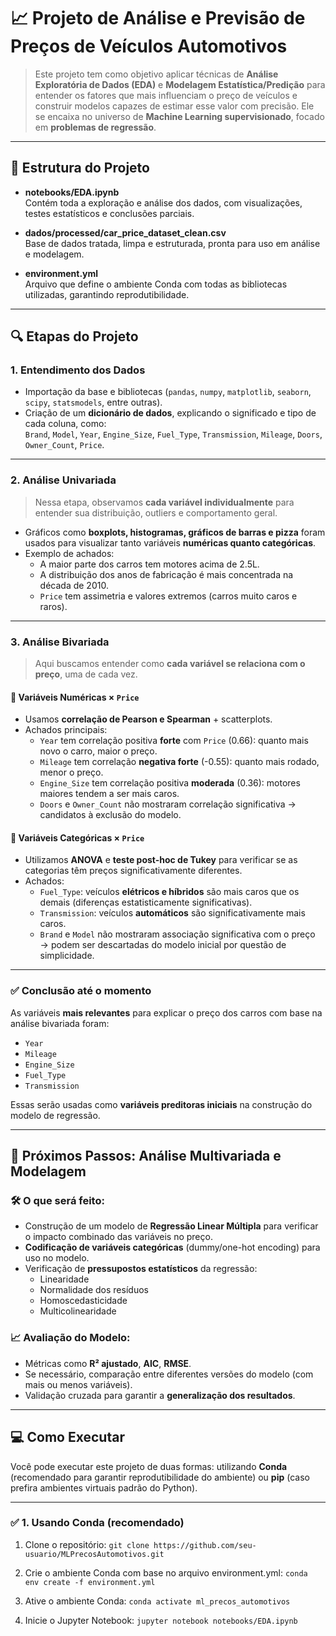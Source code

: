 # 📈 Projeto de Análise e Previsão de Preços de Veículos Automotivos

> Este projeto tem como objetivo aplicar técnicas de **Análise Exploratória de Dados (EDA)** e **Modelagem Estatística/Predição** para entender os fatores que mais influenciam o preço de veículos e construir modelos capazes de estimar esse valor com precisão. Ele se encaixa no universo de **Machine Learning supervisionado**, focado em **problemas de regressão**.

---

## 📁 Estrutura do Projeto

- **notebooks/EDA.ipynb**  
  Contém toda a exploração e análise dos dados, com visualizações, testes estatísticos e conclusões parciais.
  
- **dados/processed/car_price_dataset_clean.csv**  
  Base de dados tratada, limpa e estruturada, pronta para uso em análise e modelagem.

- **environment.yml**  
  Arquivo que define o ambiente Conda com todas as bibliotecas utilizadas, garantindo reprodutibilidade.

---

## 🔍 Etapas do Projeto

### 1. **Entendimento dos Dados**
- Importação da base e bibliotecas (`pandas`, `numpy`, `matplotlib`, `seaborn`, `scipy`, `statsmodels`, entre outras).
- Criação de um **dicionário de dados**, explicando o significado e tipo de cada coluna, como:  
  `Brand`, `Model`, `Year`, `Engine_Size`, `Fuel_Type`, `Transmission`, `Mileage`, `Doors`, `Owner_Count`, `Price`.

---

### 2. **Análise Univariada**
> Nessa etapa, observamos **cada variável individualmente** para entender sua distribuição, outliers e comportamento geral.

- Gráficos como **boxplots, histogramas, gráficos de barras e pizza** foram usados para visualizar tanto variáveis **numéricas quanto categóricas**.
- Exemplo de achados:
  - A maior parte dos carros tem motores acima de 2.5L.
  - A distribuição dos anos de fabricação é mais concentrada na década de 2010.
  - `Price` tem assimetria e valores extremos (carros muito caros e raros).

---

### 3. **Análise Bivariada**
> Aqui buscamos entender como **cada variável se relaciona com o preço**, uma de cada vez.

#### 🧮 Variáveis Numéricas × `Price`
- Usamos **correlação de Pearson e Spearman** + scatterplots.
- Achados principais:
  - `Year` tem correlação positiva **forte** com `Price` (0.66): quanto mais novo o carro, maior o preço.
  - `Mileage` tem correlação **negativa forte** (-0.55): quanto mais rodado, menor o preço.
  - `Engine_Size` tem correlação positiva **moderada** (0.36): motores maiores tendem a ser mais caros.
  - `Doors` e `Owner_Count` não mostraram correlação significativa → candidatos à exclusão do modelo.

#### 🧪 Variáveis Categóricas × `Price`
- Utilizamos **ANOVA** e **teste post-hoc de Tukey** para verificar se as categorias têm preços significativamente diferentes.
- Achados:
  - `Fuel_Type`: veículos **elétricos e híbridos** são mais caros que os demais (diferenças estatisticamente significativas).
  - `Transmission`: veículos **automáticos** são significativamente mais caros.
  - `Brand` e `Model` não mostraram associação significativa com o preço → podem ser descartadas do modelo inicial por questão de simplicidade.

---

### ✅ **Conclusão até o momento**
As variáveis **mais relevantes** para explicar o preço dos carros com base na análise bivariada foram:

- `Year`
- `Mileage`
- `Engine_Size`
- `Fuel_Type`
- `Transmission`

Essas serão usadas como **variáveis preditoras iniciais** na construção do modelo de regressão.

---

## 🔮 Próximos Passos: Análise Multivariada e Modelagem

### 🛠 O que será feito:
- Construção de um modelo de **Regressão Linear Múltipla** para verificar o impacto combinado das variáveis no preço.
- **Codificação de variáveis categóricas** (dummy/one-hot encoding) para uso no modelo.
- Verificação de **pressupostos estatísticos** da regressão:
  - Linearidade
  - Normalidade dos resíduos
  - Homoscedasticidade
  - Multicolinearidade

### 📈 Avaliação do Modelo:
- Métricas como **R² ajustado**, **AIC**, **RMSE**.
- Se necessário, comparação entre diferentes versões do modelo (com mais ou menos variáveis).
- Validação cruzada para garantir a **generalização dos resultados**.

---

## 💻 Como Executar

Você pode executar este projeto de duas formas: utilizando **Conda** (recomendado para garantir reprodutibilidade do ambiente) ou **pip** (caso prefira ambientes virtuais padrão do Python).

---

### ✅ 1. Usando Conda (recomendado)
1. Clone o repositório: `git clone https://github.com/seu-usuario/MLPrecosAutomotivos.git`

2. Crie o ambiente Conda com base no arquivo environment.yml:
   `conda env create -f environment.yml`
3. Ative o ambiente Conda:
   `conda activate ml_precos_automotivos`
4. Inicie o Jupyter Notebook:
   `jupyter notebook notebooks/EDA.ipynb`

